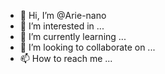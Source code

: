 - 👋 Hi, I’m @Arie-nano
- 👀 I’m interested in ...
- 🌱 I’m currently learning ...
- 💞️ I’m looking to collaborate on ...
- 📫 How to reach me ...

<!---
Arie-nano/Arie-nano is a ✨ special ✨ repository because its `README.md` (this file) appears on your GitHub profile.
You can click the Preview link to take a look at your changes.
--->
